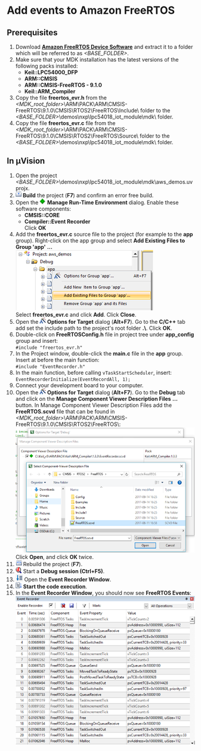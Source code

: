 Add events to Amazon FreeRTOS
=============================

Prerequisites
-------------

1.  Download [**Amazon FreeRTOS Device Software**](https://github.com/MDK-Packs/amazon-freertos) and extract it to a folder which will be referred to as *&lt;BASE\_FOLDER&gt;*.
2.  Make sure that your MDK installation has the latest versions of the following packs installed:
    *   **Keil::LPC54000_DFP**
    *   **ARM::CMSIS**
    *   **ARM::CMSIS-FreeRTOS - 9.1.0**
    *   **Keil::ARM\_Compiler**
3.  Copy the file **freertos\_evr.h** from the *&lt;MDK\_root\_folder&gt;*\\ARM\\PACK\\ARM\\CMSIS-FreeRTOS\\9.1.0\\CMSIS\\RTOS2\\FreeRTOS\\Include\\ folder to the *&lt;BASE\_FOLDER&gt;*\\demos\\nxp\\lpc54018_iot_module\\mdk\\ folder.
4.  Copy the file **freertos\_evr.c** file from the *&lt;MDK\_root\_folder&gt;*\\ARM\\PACK\\ARM\\CMSIS-FreeRTOS\\9.1.0\\CMSIS\\RTOS2\\FreeRTOS\\Source\\ folder to the *&lt;BASE\_FOLDER&gt;*\\demos\\nxp\\lpc54018_iot_module\\mdk\\ folder.

In &micro;Vision
----------------

1.  Open the project *&lt;BASE_FOLDER&gt;*\\demos\\nxp\\lpc54018_iot_module\\mdk\\aws\_demos.uvprojx.
2.  ![Build target](./static/icons/build.png) **Build** the project (**F7**) and confirm an error free build.
3.  Open the ![Manage RTE](./static/icons/rte.png) **Manage Run-Time Environment** dialog. Enable these software components:
    *   **CMSIS::CORE**
    *   **Compiler::Event Recorder**<br/>
    Click **OK**
4.  Add the **freertos\_evr.c** source file to the project (for example to the **app** group). Right-click on the app group and select
    **Add Existing Files to Group 'app'** **...**<br>
    ![Add existing file](./static/images/add_existing.png)<br>
    Select **freertos\_evr.c** and click **Add**. Click **Close**.
5.  Open the ![Options for target](./static/icons/oft.png) **Options for Target** dialog (**Alt+F7**). Go to the **C/C++** tab add set the include path to the project's root folder **.\\**. Click **OK**.
6.  Double-click on **FreeRTOSConfig.h** file in project tree under **app\_config** group and insert:<br/> `#include "freertos_evr.h"`
7.  In the Project window, double-click the **main.c** file in the **app** group. Insert at before the main function:<br/> `#include "EventRecorder.h"`
8.  In the main function, before calling `vTaskStartScheduler`, insert:<br/> `EventRecorderInitialize(EventRecordAll, 1);`
9.  Connect your development board to your computer.
10. Open the ![Options for target](./static/icons/oft.png) **Options for Target** dialog (**Alt+F7**). Go to the **Debug** tab and click on the **Manage Component Viewer Description Files** **...** button. In Manage Component Viewer Description Files add the **FreeRTOS.scvd** file that can be found in *&lt;MDK_root_folder&gt;*\\ARM\\PACK\\ARM\\CMSIS-FreeRTOS\\9.1.0\\CMSIS\\RTOS2\\FreeRTOS\\:<br>
    ![Add SCVD](./static/images/add_scvd.png)<br>
    Click **Open**, and click **OK** twice.
12. ![Rebuild](./static/icons/rebuild.png) Rebuild the project (**F7**).
13. ![Debug](./static/icons/debug.png) Start a **Debug session (Ctrl+F5)**.
14. ![Event Recorder](./static/icons/evtrec.png) Open the **Event Recorder Window**.
15. ![Run](./static/icons/run.png) **Start the code execution**.
16. In the **Event Recorder Window**, you should now see **FreeRTOS Events**:
    ![Event Recorder Output](./static/images/evtrec_output.png)<br>

